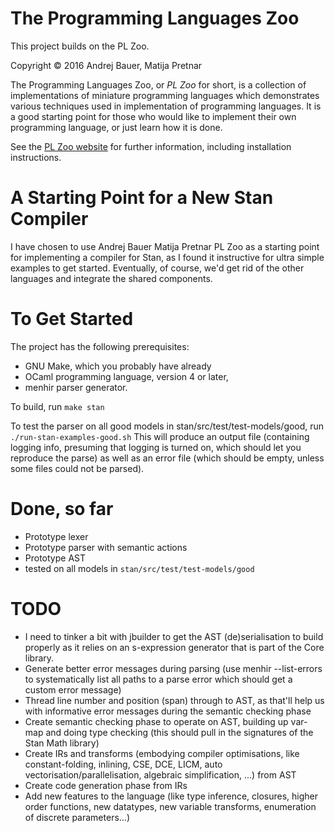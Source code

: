 # The Programming Languages Zoo

This project builds on the PL Zoo.

Copyright © 2016 Andrej Bauer, Matija Pretnar

The Programming Languages Zoo, or *PL Zoo* for short, is a collection of implementations
of miniature programming languages which demonstrates various techniques used in
implementation of programming languages. It is a good starting point for those who would
like to implement their own programming language, or just learn how it is done.

See the [PL Zoo website](http://plzoo.andrej.com/) for further information, including
installation instructions.

# A Starting Point for a New Stan Compiler
I have chosen to use Andrej Bauer Matija Pretnar PL Zoo as a starting point for implementing a compiler for Stan,
as I found it instructive for ultra simple examples to get started. Eventually, of course,
we'd get rid of the other languages and integrate the shared components.

# To Get Started
The project has the following prerequisites:
- GNU Make, which you probably have already
- OCaml programming language, version 4 or later,
- menhir parser generator.

To build, run
`
make stan
`

To test the parser on all good models in stan/src/test/test-models/good, run
`
./run-stan-examples-good.sh
`
This will produce an output file (containing logging info, presuming that
logging is turned on, which should let you reproduce the parse)
as well as an error file (which should be empty, unless some files could not
be parsed).


# Done, so far
- Prototype lexer
- Prototype parser with semantic actions
- Prototype AST
- tested on all models in `stan/src/test/test-models/good`

# TODO
- I need to tinker a bit with jbuilder to get the AST (de)serialisation to build
properly as it relies on an s-expression generator that is part of the
Core library.
- Generate better error messages during parsing (use menhir --list-errors to systematically list all paths to a parse error which should get a custom error message)
- Thread line number and position (span) through to AST, as that'll help us with informative error messages during the semantic checking phase
- Create semantic checking phase to operate on AST, building up var-map and doing type checking (this should pull in the signatures of the Stan Math library)
- Create IRs and transforms (embodying compiler optimisations, like constant-folding, inlining, CSE, DCE, LICM, auto vectorisation/parallelisation, algebraic simplification, ...) from AST
- Create code generation phase from IRs
- Add new features to the language (like type inference, closures, higher order functions, new datatypes, new variable transforms, enumeration of discrete parameters...)
